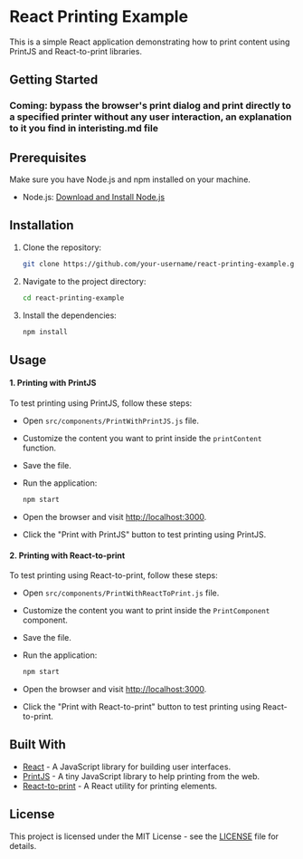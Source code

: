 # React Printing Example

This is a simple React application demonstrating how to print content using PrintJS and React-to-print libraries.

## Getting Started

### Coming: bypass the browser's print dialog and print directly to a specified printer without any user interaction, an explanation to it you find in interisting.md file

## Prerequisites

Make sure you have Node.js and npm installed on your machine.

- Node.js: [Download and Install Node.js](https://nodejs.org/en/download/)

## Installation

1. Clone the repository:

   ```bash
   git clone https://github.com/your-username/react-printing-example.git
   ```

2. Navigate to the project directory:

   ```bash
   cd react-printing-example
   ```

3. Install the dependencies:

   ```bash
   npm install
   ```

## Usage

#### 1. Printing with PrintJS

To test printing using PrintJS, follow these steps:

- Open `src/components/PrintWithPrintJS.js` file.
- Customize the content you want to print inside the `printContent` function.
- Save the file.
- Run the application:

  ```bash
  npm start
  ```

- Open the browser and visit [http://localhost:3000](http://localhost:3000).
- Click the "Print with PrintJS" button to test printing using PrintJS.

#### 2. Printing with React-to-print

To test printing using React-to-print, follow these steps:

- Open `src/components/PrintWithReactToPrint.js` file.
- Customize the content you want to print inside the `PrintComponent` component.
- Save the file.
- Run the application:

  ```bash
  npm start
  ```

- Open the browser and visit [http://localhost:3000](http://localhost:3000).
- Click the "Print with React-to-print" button to test printing using React-to-print.

## Built With

- [React](https://reactjs.org/) - A JavaScript library for building user interfaces.
- [PrintJS](https://printjs.crabbly.com/) - A tiny JavaScript library to help printing from the web.
- [React-to-print](https://github.com/gregchamberlain/react-to-print) - A React utility for printing elements.

## License

This project is licensed under the MIT License - see the [LICENSE](LICENSE) file for details.



